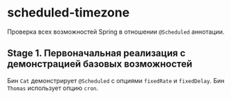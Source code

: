 # scheduled-timezone

Проверка всех возможностей Spring в отношении `@Scheduled` аннотации.

## Stage 1. Первоначальная реализация с демонстрацией базовых возможностей

Бин `Cat` демонстрирует `@Scheduled` с опциями `fixedRate` и `fixedDelay`. Бин `Thomas` использует опцию `cron`.

